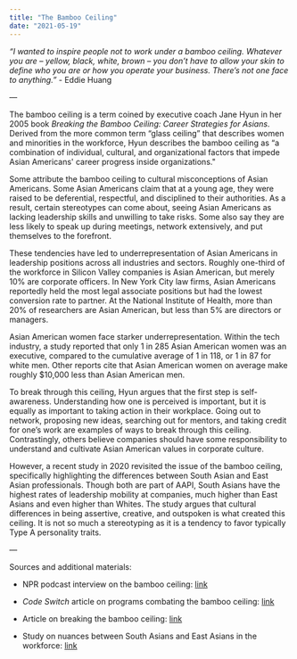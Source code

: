 ```yaml
---
title: "The Bamboo Ceiling"
date: "2021-05-19"
---
```


_“I wanted to inspire people not to work under a bamboo ceiling. Whatever you are – yellow, black, white, brown – you don’t have to allow your skin to define who you are or how you operate your business. There’s not one face to anything.”_ - Eddie Huang

—

The bamboo ceiling is a term coined by executive coach Jane Hyun in her 2005 book _Breaking the Bamboo Ceiling: Career Strategies for Asians_. Derived from the more common term “glass ceiling” that describes women and minorities in the workforce, Hyun describes the bamboo ceiling as “a combination of individual, cultural, and organizational factors that impede Asian Americans' career progress inside organizations." 

Some attribute the bamboo ceiling to cultural misconceptions of Asian Americans. Some Asian Americans claim that at a young age, they were raised to be deferential, respectful, and disciplined to their authorities. As a result, certain stereotypes can come about, seeing Asian Americans as lacking leadership skills and unwilling to take risks. Some also say they are less likely to speak up during meetings, network extensively, and put themselves to the forefront.

These tendencies have led to underrepresentation of Asian Americans in leadership positions across all industries and sectors. Roughly one-third of the workforce in Silicon Valley companies is Asian American, but merely 10% are corporate officers. In New York City law firms, Asian Americans reportedly held the most legal associate positions but had the lowest conversion rate to partner. At the National Institute of Health, more than 20% of researchers are Asian American, but less than 5% are directors or managers. 

Asian American women face starker underrepresentation. Within the tech industry, a study reported that only 1 in 285 Asian American women was an executive, compared to the cumulative average of 1 in 118, or 1 in 87 for white men. Other reports cite that Asian American women on average make roughly $10,000 less than Asian American men. 

To break through this ceiling, Hyun argues that the first step is self-awareness. Understanding how one is perceived is important, but it is equally as important to taking action in their workplace. Going out to network, proposing new ideas, searching out for mentors, and taking credit for one’s work are examples of ways to break through this ceiling. Contrastingly, others believe companies should have some responsibility to understand and cultivate Asian American values in corporate culture.

However, a recent study in 2020 revisited the issue of the bamboo ceiling, specifically highlighting the differences between South Asian and East Asian professionals. Though both are part of AAPI, South Asians have the highest rates of leadership mobility at companies, much higher than East Asians and even higher than Whites. The study argues that cultural differences in being assertive, creative, and outspoken is what created this ceiling. It is not so much a stereotyping as it is a tendency to favor typically Type A personality traits. 

—

Sources and additional materials:

-   NPR podcast interview on the bamboo ceiling: [link](https://www.npr.org/2014/05/23/315129852/does-a-bamboo-ceiling-shut-asian-americans-out-of-top-jobs) 
    
-   _Code Switch_ article on programs combating the bamboo ceiling: [link](https://www.npr.org/sections/codeswitch/2014/07/07/328206747/asian-american-leadership-programs-tackle-the-bamboo-ceiling) 
    
-   Article on breaking the bamboo ceiling: [link](https://www.forbes.com/sites/forbescoachescouncil/2020/04/06/breaking-the-bamboo-ceiling-how-asian-managers-can-lead-for-success/?sh=2424a5159b5c)
    
-   Study on nuances between South Asians and East Asians in the workforce: [link](https://www.ncbi.nlm.nih.gov/pmc/articles/PMC7060666/)